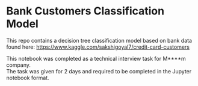 # Bank Customers Classification Model

This repo contains a decision tree classification model based on bank data 
found here: https://www.kaggle.com/sakshigoyal7/credit-card-customers  
  
This notebook was completed as a technical interview task for M****m company.  
The task was given for 2 days and required to be completed in the Jupyter  
notebook format. 
